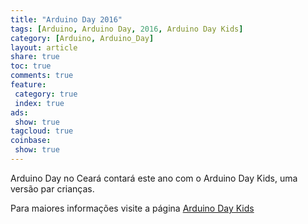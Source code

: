 ```yaml
---
title: "Arduino Day 2016" 
tags: [Arduino, Arduino Day, 2016, Arduino Day Kids]
category: [Arduino, Arduino_Day]
layout: article
share: true
toc: true
comments: true
feature:
 category: true
 index: true
ads: 
 show: true
tagcloud: true
coinbase:
 show: true
---
```


Arduino Day no Ceará contará este ano com o Arduino Day Kids, uma versão par crianças.

<!--more-->

Para maiores informações visite a página [Arduino Day Kids](/ArduinoDayKids)